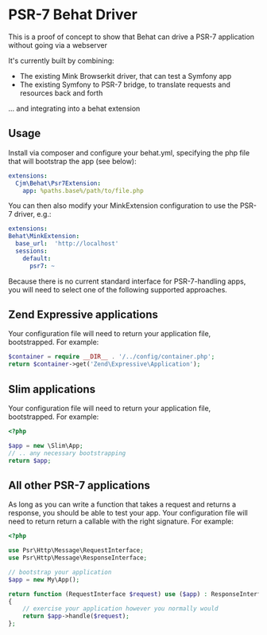 # PSR-7 Behat Driver

This is a proof of concept to show that Behat can drive a PSR-7 application without going via a webserver

It's currently built by combining:

 * The existing Mink Browserkit driver, that can test a Symfony app
 * The existing Symfony to PSR-7 bridge, to translate requests and resources back and forth

... and integrating into a behat extension

## Usage

Install via composer and configure your behat.yml, specifying the php file that will bootstrap the app (see below):

```yaml
extensions:
  Cjm\Behat\Psr7Extension:
    app: %paths.base%/path/to/file.php
```

You can then also modify your MinkExtension configuration to use the PSR-7 driver, e.g.:

```yaml
extensions:
Behat\MinkExtension:
  base_url:  'http://localhost'
  sessions:
    default:
      psr7: ~
```

Because there is no current standard interface for PSR-7-handling apps, you will need to select one of the following 
supported approaches.

## Zend Expressive applications

Your configuration file will need to return your application file, bootstrapped. For example:

```php
$container = require __DIR__ . '/../config/container.php';
return $container->get('Zend\Expressive\Application');
```

## Slim applications

Your configuration file will need to return your application file, bootstrapped. For example:

```php
<?php

$app = new \Slim\App;
// .. any necessary bootstrapping
return $app;
```

## All other PSR-7 applications

As long as you can write a function that takes a request and returns a response, you should be able to test your app. 
Your configuration file will need to return return a callable with the right signature. For example:

```php
<?php

use Psr\Http\Message\RequestInterface;
use Psr\Http\Message\ResponseInterface;

// bootstrap your application
$app = new My\App();

return function (RequestInterface $request) use ($app) : ResponseInterface
{
    // exercise your application however you normally would
    return $app->handle($request);
};
```

